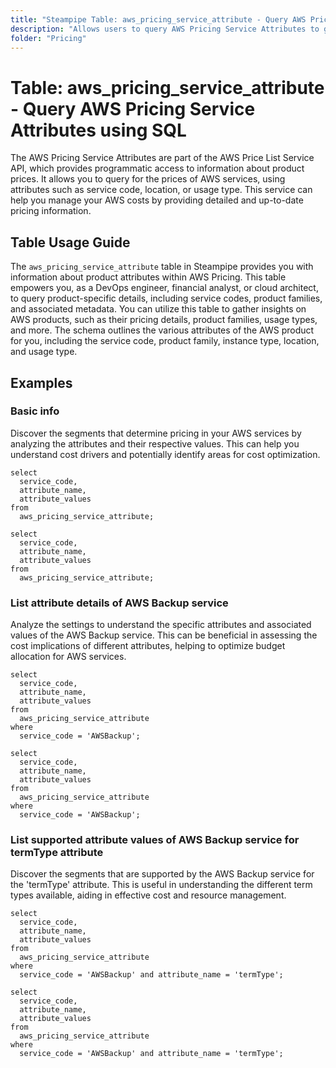```yaml
---
title: "Steampipe Table: aws_pricing_service_attribute - Query AWS Pricing Service Attributes using SQL"
description: "Allows users to query AWS Pricing Service Attributes to gain insights into product attributes and their respective prices."
folder: "Pricing"
---
```


# Table: aws_pricing_service_attribute - Query AWS Pricing Service Attributes using SQL

The AWS Pricing Service Attributes are part of the AWS Price List Service API, which provides programmatic access to information about product prices. It allows you to query for the prices of AWS services, using attributes such as service code, location, or usage type. This service can help you manage your AWS costs by providing detailed and up-to-date pricing information.

## Table Usage Guide

The `aws_pricing_service_attribute` table in Steampipe provides you with information about product attributes within AWS Pricing. This table empowers you, as a DevOps engineer, financial analyst, or cloud architect, to query product-specific details, including service codes, product families, and associated metadata. You can utilize this table to gather insights on AWS products, such as their pricing details, product families, usage types, and more. The schema outlines the various attributes of the AWS product for you, including the service code, product family, instance type, location, and usage type.

## Examples

### Basic info
Discover the segments that determine pricing in your AWS services by analyzing the attributes and their respective values. This can help you understand cost drivers and potentially identify areas for cost optimization.

```sql+postgres
select
  service_code,
  attribute_name,
  attribute_values
from
  aws_pricing_service_attribute;
```

```sql+sqlite
select
  service_code,
  attribute_name,
  attribute_values
from
  aws_pricing_service_attribute;
```

### List attribute details of AWS Backup service
Analyze the settings to understand the specific attributes and associated values of the AWS Backup service. This can be beneficial in assessing the cost implications of different attributes, helping to optimize budget allocation for AWS services.

```sql+postgres
select
  service_code,
  attribute_name,
  attribute_values
from
  aws_pricing_service_attribute
where
  service_code = 'AWSBackup';
```

```sql+sqlite
select
  service_code,
  attribute_name,
  attribute_values
from
  aws_pricing_service_attribute
where
  service_code = 'AWSBackup';
```

### List supported attribute values of AWS Backup service for termType attribute
Discover the segments that are supported by the AWS Backup service for the 'termType' attribute. This is useful in understanding the different term types available, aiding in effective cost and resource management.

```sql+postgres
select
  service_code,
  attribute_name,
  attribute_values
from
  aws_pricing_service_attribute
where
  service_code = 'AWSBackup' and attribute_name = 'termType';
```

```sql+sqlite
select
  service_code,
  attribute_name,
  attribute_values
from
  aws_pricing_service_attribute
where
  service_code = 'AWSBackup' and attribute_name = 'termType';
```